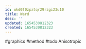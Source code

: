 ```yaml
---
id: ukd0f0zpatqr29rzgi23u10
title: Ward
desc: ''
updated: 1654530812323
created: 1654530812323
---
```

#graphics #method #todo 
Anisotropic
